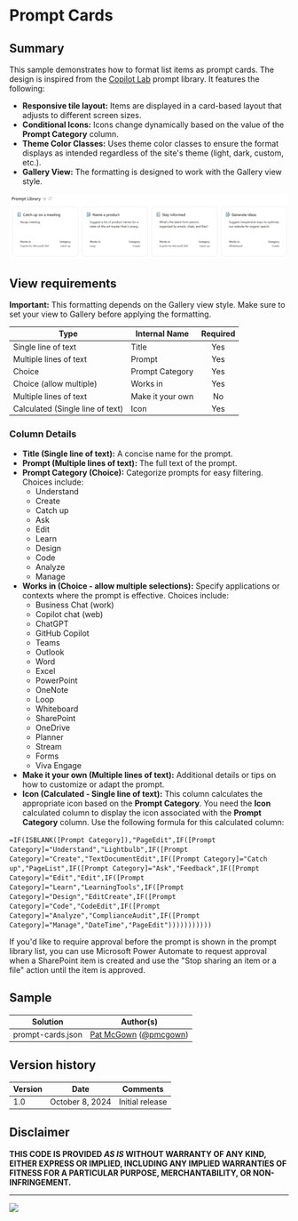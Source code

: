 # Prompt Cards

## Summary
This sample demonstrates how to format list items as prompt cards. The design is inspired from the [Copilot Lab](https://copilot.cloud.microsoft/en-US/prompts/all) prompt library. It features the following:
- **Responsive tile layout:** Items are displayed in a card-based layout that adjusts to different screen sizes.
- **Conditional Icons:** Icons change dynamically based on the value of the **Prompt Category** column.
- **Theme Color Classes:** Uses theme color classes to ensure the format displays as intended regardless of the site's theme (light, dark, custom, etc.).
- **Gallery View:** The formatting is designed to work with the Gallery view style.

![Screenshot of the prompt cards list view formatting.](./assets/screenshot.png)


## View requirements

**Important:** This formatting depends on the Gallery view style. Make sure to set your view to Gallery before applying the formatting.

|Type|Internal Name|Required|
|---|---|:---:|
|Single line of text|Title|Yes|
|Multiple lines of text|Prompt|Yes|
|Choice|Prompt Category|Yes|
|Choice (allow multiple)|Works in|Yes|
|Multiple lines of text|Make it your own|No|
|Calculated (Single line of text)|Icon|Yes|

### Column Details

- **Title (Single line of text):** A concise name for the prompt.
- **Prompt (Multiple lines of text):** The full text of the prompt.
- **Prompt Category (Choice):** Categorize prompts for easy filtering. Choices include:
  - Understand
  - Create
  - Catch up
  - Ask
  - Edit
  - Learn
  - Design
  - Code
  - Analyze
  - Manage
- **Works in (Choice - allow multiple selections):** Specify applications or contexts where the prompt is effective. Choices include:
  - Business Chat (work)
  - Copilot chat (web)
  - ChatGPT
  - GitHub Copilot
  - Teams
  - Outlook
  - Word
  - Excel
  - PowerPoint
  - OneNote
  - Loop
  - Whiteboard
  - SharePoint
  - OneDrive
  - Planner
  - Stream
  - Forms
  - Viva Engage
- **Make it your own (Multiple lines of text):** Additional details or tips on how to customize or adapt the prompt.
- **Icon (Calculated - Single line of text):** This column calculates the appropriate icon based on the **Prompt Category**.
You need the **Icon** calculated column to display the icon associated with the **Prompt Category** column. Use the following formula for this calculated column:

`=IF(ISBLANK([Prompt Category]),"PageEdit",IF([Prompt Category]="Understand","Lightbulb",IF([Prompt Category]="Create","TextDocumentEdit",IF([Prompt Category]="Catch up","PageList",IF([Prompt Category]="Ask","Feedback",IF([Prompt Category]="Edit","Edit",IF([Prompt Category]="Learn","LearningTools",IF([Prompt Category]="Design","EditCreate",IF([Prompt Category]="Code","CodeEdit",IF([Prompt Category]="Analyze","ComplianceAudit",IF([Prompt Category]="Manage","DateTime","PageEdit")))))))))))`

If you'd like to require approval before the prompt is shown in the prompt library list, you can use Microsoft Power Automate to request approval when a SharePoint item is created and use the "Stop sharing an item or a file" action until the item is approved.

## Sample

Solution|Author(s)
--------|---------
prompt-cards.json | [Pat McGown](https://github.com/pmcgown) ([@pmcgown](https://x.com/pmcgown))

## Version history

Version|Date|Comments
-------|----|--------
1.0|October 8, 2024 |Initial release

## Disclaimer
**THIS CODE IS PROVIDED *AS IS* WITHOUT WARRANTY OF ANY KIND, EITHER EXPRESS OR IMPLIED, INCLUDING ANY IMPLIED WARRANTIES OF FITNESS FOR A PARTICULAR PURPOSE, MERCHANTABILITY, OR NON-INFRINGEMENT.**

---

<img src="https://pnptelemetry.azurewebsites.net/list-formatting/view-samples/prompt-cards" />
